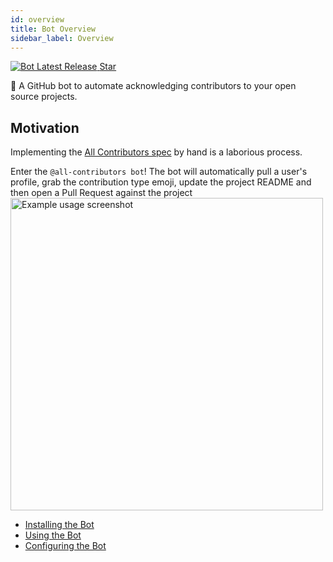 ```yaml
---
id: overview
title: Bot Overview
sidebar_label: Overview
---
```


<a href="https://github.com/all-contributors/all-contributors-bot/releases">
    <img alt="Bot Latest Release" src="https://img.shields.io/github/release/all-contributors/all-contributors-bot.svg"/>
</a>
<a class="github-button" href="https://github.com/all-contributors/all-contributors-bot" data-icon="octicon-star" data-count-href="/all-contributors/all-contributors-bot/stargazers" data-show-count="true" data-count-aria-label="# stargazers on GitHub" aria-label="Star this project on GitHub" >Star</a>

🤖 A GitHub bot to automate acknowledging contributors to your open source projects.

## Motivation
Implementing the [All Contributors spec](../specification) by hand is a laborious process.

Enter the `@all-contributors bot`! The bot will automatically pull a user's profile, grab the contribution type emoji, update the project README and then open a Pull Request against the project
<a href="usage">
    <img alt="Example usage screenshot" src="../../assets/bot-usage.png" width="500px">
</a>

- [Installing the Bot](installation)
- [Using the Bot](usage)
- [Configuring the Bot](configuration)





